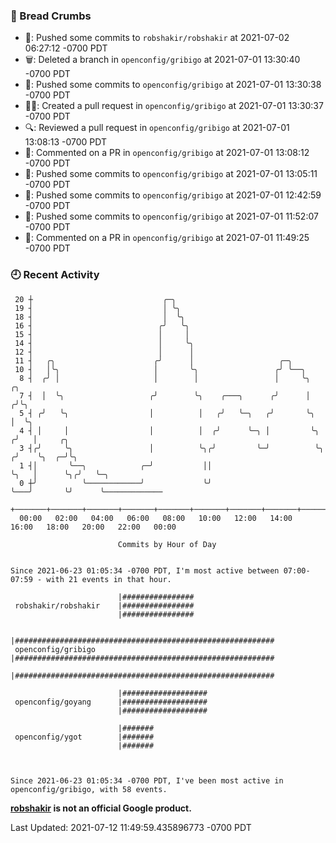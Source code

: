 ### 🍞 Bread Crumbs

 * 🚢: Pushed some commits to `robshakir/robshakir` at 2021-07-02 06:27:12 -0700 PDT
 * 🗑: Deleted a branch in `openconfig/gribigo` at 2021-07-01 13:30:40 -0700 PDT
 * 🚢: Pushed some commits to `openconfig/gribigo` at 2021-07-01 13:30:38 -0700 PDT
 * ✍🏼: Created a pull request in `openconfig/gribigo` at 2021-07-01 13:30:37 -0700 PDT
 * 🔍: Reviewed a pull request in  `openconfig/gribigo` at 2021-07-01 13:08:13 -0700 PDT
 * 💬: Commented on a PR in  `openconfig/gribigo` at 2021-07-01 13:08:12 -0700 PDT
 * 🚢: Pushed some commits to `openconfig/gribigo` at 2021-07-01 13:05:11 -0700 PDT
 * 🚢: Pushed some commits to `openconfig/gribigo` at 2021-07-01 12:42:59 -0700 PDT
 * 🚢: Pushed some commits to `openconfig/gribigo` at 2021-07-01 11:52:07 -0700 PDT
 * 💬: Commented on a PR in  `openconfig/gribigo` at 2021-07-01 11:49:25 -0700 PDT

### 🕘 Recent Activity
```
 20 ┼                             ╭─╮
 19 ┤                             │ ╰╮
 18 ┤                             │  ╰╮
 16 ┤                            ╭╯   ╰╮
 15 ┤                            │     │
 14 ┤                            │     ╰╮
 12 ┤                            │      │
 11 ┤   ╭╮                      ╭╯      │                   ╭─╮
 10 ┤   │╰╮                     │       ╰╮                 ╭╯ ╰──╮
  8 ┤  ╭╯ │                     │        │                 │     ╰╮          ╭╮
  7 ┤  │  ╰╮                   ╭╯        ╰╮    ╭───╮      ╭╯      │         ╭╯╰╮
  5 ┤ ╭╯   ╰╮                  │          │   ╭╯   ╰─╮   ╭╯       ╰╮        │  ╰╮
  4 ┤ │     │                  │          │  ╭╯      ╰─╮ │         ╰╮      ╭╯   │     ╭╮
  3 ┤╭╯     ╰╮                 │          ╰╮╭╯         ╰─╯          ╰╮    ╭╯    ╰╮  ╭─╯╰╮
  1 ┤│       ╰──╮            ╭─╯           ││                        ╰╮   │      ╰╮╭╯   ╰─╮
  0 ┼╯          ╰────────────╯             ╰╯                         ╰───╯       ╰╯      ╰─────────────
    +───────+───────+───────+───────+───────+───────+───────+───────+───────+───────+───────+───────+────
  00:00   02:00   04:00   06:00   08:00   10:00   12:00   14:00   16:00   18:00   20:00   22:00   00:00   

						Commits by Hour of Day


Since 2021-06-23 01:05:34 -0700 PDT, I'm most active between 07:00-07:59 - with 21 events in that hour.

```



```
                        |################
 robshakir/robshakir    |################
                        |################

                        |##########################################################
 openconfig/gribigo     |##########################################################
                        |##########################################################

                        |###################
 openconfig/goyang      |###################
                        |###################

                        |#######
 openconfig/ygot        |#######
                        |#######



Since 2021-06-23 01:05:34 -0700 PDT, I've been most active in openconfig/gribigo, with 58 events.

```
**[robshakir](mailto:robjs@google.com) is not an official Google product.**  


Last Updated: 2021-07-12 11:49:59.435896773 -0700 PDT
